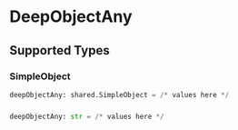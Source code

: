 # DeepObjectAny


## Supported Types

### SimpleObject

```python
deepObjectAny: shared.SimpleObject = /* values here */
```

### 

```python
deepObjectAny: str = /* values here */
```

